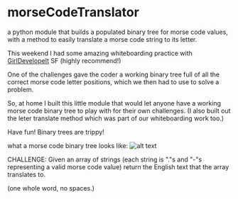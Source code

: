 # morseCodeTranslator
a python module that builds a populated binary tree for morse code values, with a method to easily translate a morse code string to its letter.

This weekend I had some amazing whiteboarding practice with [GirlDevelopeIt](https://twitter.com/gdisf) SF (highly recommend!)

One of the challenges gave the coder a working binary tree full of all the correct morse code letter positions, which we then had to use to solve a problem.  

So, at home I built this little module that would let anyone have a working morse code binary tree to play with for their own challenges. (I also built out the leter translate method which was part of our whiteboarding work too.)

Have fun!  Binary trees are trippy!

what a morse code binary tree looks like:
![alt text](https://raw.githubusercontent.com/tremlab/morseCodeTranslator/master/533253916_preview_morse-tree.png)


CHALLENGE:  Given an array of strings (each string is "."s and "-"s representing a valid morse code value) return the English text that the array translates to.

(one whole word, no spaces.)
